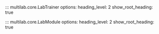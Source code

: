 ::: multilab.core.LabTrainer
    options:
      heading_level: 2
      show_root_heading: true


::: multilab.core.LabModule
    options:
      heading_level: 2
      show_root_heading: true